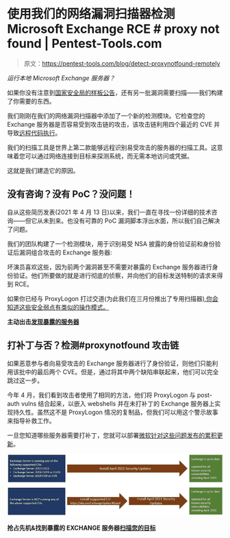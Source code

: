 # 使用我们的网络漏洞扫描器检测 Microsoft Exchange RCE # proxy not found | Pentest-Tools.com

> 原文：<https://pentest-tools.com/blog/detect-proxynotfound-remotely>

*运行本地 Microsoft Exchange 服务器？*

如果你没有注意到[国家安全局的样板公告](https://cyber.dhs.gov/ed/21-02/#supplemental-direction-v2)，还有另一批漏洞需要扫描——我们构建了你需要的东西。

我们刚刚在我们的网络漏洞扫描器中添加了一个新的检测模块。它检查您的 Exchange 服务器是否容易受到攻击链的攻击，该攻击链利用四个最近的 CVE 并导致[远程代码执行](/blog/detect-proxyshell)。

我们的扫描工具是世界上第二款能够远程识别易受攻击的服务器的扫描工具。这意味着您可以通过网络连接到目标来探测系统，而无需本地访问或凭据。

这就是我们建造它的原因。

## **没有咨询？没有 PoC？没问题！**

自从这些简历发表(2021 年 4 月 13 日)以来，我们一直在寻找一份详细的技术咨询——但它从未到来。也没有可靠的 PoC 漏洞脚本浮出水面，所以我们自己解决了问题。

我们的团队构建了一个检测模块，用于识别易受 NSA 披露的身份验证前和身份验证后漏洞组合攻击的 Exchange 服务器:

坏演员喜欢这些，因为前两个漏洞甚至不需要对暴露的 Exchange 服务器进行身份验证。他们所要做的就是进行彻底的侦察，并向他们的目标发送特制的请求来得到 RCE。

如果你已经与 ProxyLogon 打过交道(为此我们在三月份推出了专用扫描器[),你会知道这些安全弱点有类似的操作模式。](https://pentest-tools.com/network-vulnerability-scanning/proxylogon-scanner)

**主动出击[发现暴露的服务器](https://pentest-tools.com/network-vulnerability-scanning/network-security-scanner-online-openvas)**

## **打补丁与否？检测#proxynotfound 攻击链**

如果恶意参与者向易受攻击的 Exchange 服务器进行了身份验证，则他们只能利用该批中的最后两个 CVE。但是，通过将其中两个缺陷串联起来，他们可以完全跳过这一步。

今年 4 月，我们看到攻击者使用了相同的方法，他们将 ProxyLogon 与 post-auth vulns 结合起来，以嵌入 webshells 并在未打补丁的 Exchange 服务器上实现持久性。虽然这不是 ProxyLogon 情况的复制品，但我们可以用这个警示故事来指导补救工作。

一旦您知道哪些服务器需要打补丁，您就可以部署[微软针对这些问题发布的累积更新](https://techcommunity.microsoft.com/t5/exchange-team-blog/released-april-2021-exchange-server-security-updates/ba-p/2254617)。

![microsoft cumulative update proxynotfound](img/faddf6f873986be6f55f1854a328dea7.png)

**抢占先机&找到暴露的 EXCHANGE 服务器[扫描您的目标](https://pentest-tools.com/network-vulnerability-scanning/network-security-scanner-online-openvas)**